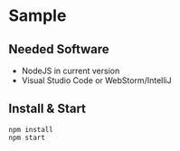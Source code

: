 # Sample

## Needed Software

- NodeJS in current version
- Visual Studio Code or WebStorm/IntelliJ

## Install & Start

```
npm install
npm start
```